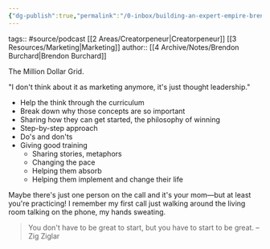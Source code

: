 ```yaml
---
{"dg-publish":true,"permalink":"/0-inbox/building-an-expert-empire-brendon-burchard/"}
---
```


tags:: #source/podcast [[2 Areas/Creatorpeneur\|Creatorpeneur]] [[3 Resources/Marketing\|Marketing]]
author:: [[4 Archive/Notes/Brendon Burchard\|Brendon Burchard]]

The Million Dollar Grid.

"I don't think about it as marketing anymore, it's just thought leadership."

- Help the think through the curriculum
- Break down why those concepts are so important
- Sharing how they can get started, the philosophy of winning
- Step-by-step approach
- Do's and don'ts
- Giving good training
	- Sharing stories, metaphors
	- Changing the pace
	- Helping them absorb
	- Helping them implement and change their life

Maybe there's just one person on the call and it's your mom—but at least you're practicing! I remember my first call just walking around the living room talking on the phone, my hands sweating.

> You don't have to be great to start, but you have to start to be great. – Zig Ziglar